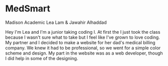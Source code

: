 # MedSmart
Madison Academic
Lea Lam & Jawahir Alhaddad

  Hey I'm Lea and I'm a junior taking coding I. At first the I just took the class because I wasn't sure what to take but I feel like I've grown to love coding. My partner and I decided to make a website for her dad's medical billing company. We knew it had to be professional, so we went for a simple color scheme and design. My part in the website was as a web developer, though I did help in some of the designing. 
